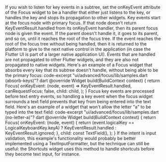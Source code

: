If you wish to listen for key events in a subtree,
set the onKeyEvent attribute of the Focus widget to
be a handler that either just listens to the key, or
handles the key and stops its propagation to other widgets.
Key events start at the focus node with primary focus.
If that node doesn't return KeyEventResult.handled from
its onKeyEvent handler, then its parent focus node is given the event.
If the parent doesn't handle it, it goes to its parent,
and so on, until it reaches the root of the focus tree.
If the event reaches the root of the focus tree without being handled, then
it is returned to the platform to give to
the next native control in the application
(in case the Flutter UI is part of a larger native application UI).
Events that are handled are not propagated to other Flutter widgets,
and they are also not propagated to native widgets.
Here's an example of a Focus widget that absorbs every key that
its subtree doesn't handle, without being able to be the primary focus:
code-excerpt "ui/advanced/focus/lib/samples.dart (absorb-keys)"?
dart
@override
Widget build(BuildContext context) {
  return Focus(
    onKeyEvent: (node, event) => KeyEventResult.handled,
    canRequestFocus: false,
    child: child,
  );
}
Focus key events are processed before text entry events, so handling a key event
when the focus widget surrounds a text field prevents that key from being
entered into the text field.
Here's an example of a widget that won't allow the letter "a" to be typed into
the text field:
code-excerpt "ui/advanced/focus/lib/samples.dart (no-letter-a)"?
dart
@override
Widget build(BuildContext context) {
  return Focus(
    onKeyEvent: (node, event) {
      return (event.logicalKey == LogicalKeyboardKey.keyA)
          ? KeyEventResult.handled
          : KeyEventResult.ignored;
    },
    child: const TextField(),
  );
}
If the intent is input validation, this example's functionality would probably
be better implemented using a TextInputFormatter, but the technique can still
be useful: the Shortcuts widget uses this method to handle shortcuts before
they become text input, for instance.
